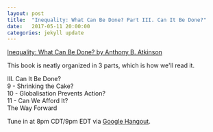 ```yaml
---
layout: post
title:  "Inequality: What Can Be Done? Part III. Can It Be Done?"
date:   2017-05-11 20:00:00
categories: jekyll update
---
```


[Inequality: What Can Be Done? by Anthony B. Atkinson](https://www.amazon.com/dp/B00WQRFC30/ref=dp-kindle-redirect?_encoding=UTF8&btkr=1)

This book is neatly organized in 3 parts, which is how we'll read it. 

III. Can It Be Done?  
9 - Shrinking the Cake?  
10 - Globalisation Prevents Action?  
11 - Can We Afford It?  
The Way Forward  

Tune in at 8pm CDT/9pm EDT via [Google Hangout](https://plus.google.com/hangouts/_/calendar/d2lsbGlhbXMucmViZWNjYUBnbWFpbC5jb20.7aj3gv9igehucifs9n3a0h7eo0?authuser=0).
